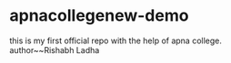 # apnacollegenew-demo
this is my first official repo with the help of apna college.
<br>
author~~Rishabh Ladha
